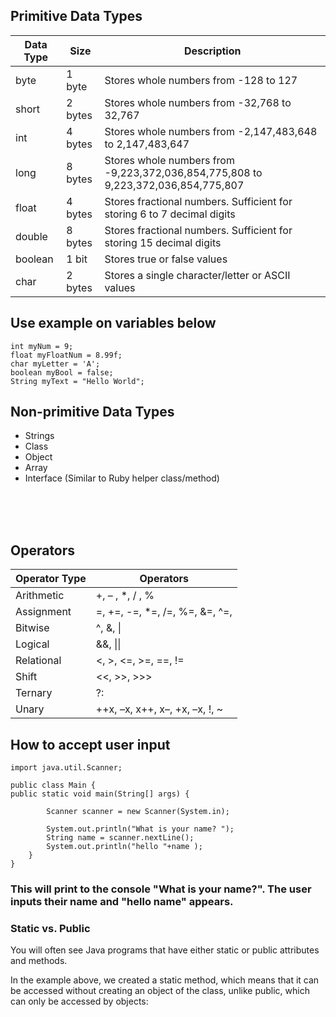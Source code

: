 ## Primitive Data Types


| Data Type | Size | Description |
|-----------|------|-------------|
| byte      | 1 byte | Stores whole numbers from -128 to 127 |
| short     | 2 bytes | Stores whole numbers from -32,768 to 32,767 |
| int       | 4 bytes | Stores whole numbers from -2,147,483,648 to 2,147,483,647 |
| long      | 8 bytes | Stores whole numbers from -9,223,372,036,854,775,808 to 9,223,372,036,854,775,807 |
| float     | 4 bytes | Stores fractional numbers. Sufficient for storing 6 to 7 decimal digits |
| double    | 8 bytes | Stores fractional numbers. Sufficient for storing 15 decimal digits |
| boolean   | 1 bit | Stores true or false values |
| char      | 2 bytes | Stores a single character/letter or ASCII values |


## Use example on variables below
```
int myNum = 9;
float myFloatNum = 8.99f;
char myLetter = 'A';
boolean myBool = false;
String myText = "Hello World";
```

## Non-primitive Data Types
- Strings
- Class
- Object
- Array
- Interface (Similar to Ruby helper class/method)


<br><br><br>
## Operators

| Operator Type | Operators |
|---------------|-----------|
| Arithmetic    | +, – , *, / , % |
| Assignment    | =, +=, -=, *=, /=, %=, &=, ^=, |=, <<=, >>=, >>>= |
| Bitwise       | ^, &, \| |
| Logical       | &&, \|\| |
| Relational    | <, >, <=, >=, ==, != |
| Shift         | <<, >>, >>> |
| Ternary       | ?: |
| Unary         | ++x, –x, x++, x–, +x, –x, !, ~ |


## How to accept user input
```
import java.util.Scanner;

public class Main {
public static void main(String[] args) {

        Scanner scanner = new Scanner(System.in);

        System.out.println("What is your name? ");
        String name = scanner.nextLine();
        System.out.println("hello "+name );
    }
}
```
### This will print to the console "What is your name?". The user inputs their name and "hello name" appears.

### Static vs. Public
You will often see Java programs that have either static or public attributes and methods.

In the example above, we created a static method, which means that it can be accessed without creating an object of the class, unlike public, which can only be accessed by objects:

